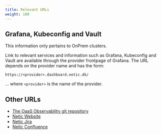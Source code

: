 ```yaml
---
title: Relevant URLs
weight: 100
---
```


## Grafana, Kubeconfig and Vault

This information only pertains to OnPrem clusters.

Link to relevant services and information such as Grafana, Kubeconfig and Vault
are available through the provider frontpage of Grafana. The URL depends on the
provider name and has the form:

`https://<provider>.dashboard.netic.dk/`

... where `<provider>` is the name of the provider.

## Other URLs

  * [The OaaS Observability git repository](https://github.com/neticdk/k8s-oaas-observability)
  * [Netic Website](https://www.netic.dk)
  * [Netic Jira](https://jira.netic.dk)
  * [Netic Confluence](https://docs.netic.dk)
